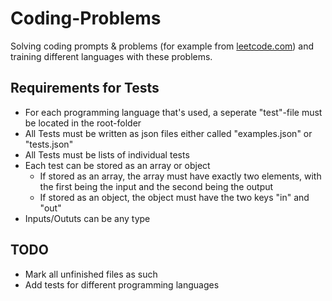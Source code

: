 # Coding-Problems

Solving coding prompts & problems (for example from [leetcode.com](https://www.leetcode.com)) and training different languages with these problems.

## Requirements for Tests

-   For each programming language that's used, a seperate "test"-file must be located in the root-folder
-   All Tests must be written as json files either called "examples.json" or "tests.json"
-   All Tests must be lists of individual tests
-   Each test can be stored as an array or object
    -   If stored as an array, the array must have exactly two elements, with the first being the input and the second being the output
    -   If stored as an object, the object must have the two keys "in" and "out"
-   Inputs/Oututs can be any type

## TODO

-   Mark all unfinished files as such
-   Add tests for different programming languages
